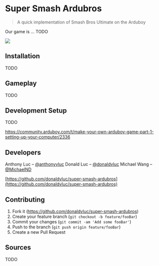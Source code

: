 # Super Smash Ardubros
> A quick implementation of Smash Bros Ultimate on the Arduboy

Our game is ... TODO

![](header.png)

## Installation

TODO

## Gameplay

TODO

## Development Setup

TODO

https://community.arduboy.com/t/make-your-own-arduboy-game-part-1-setting-up-your-computer/2336

## Developers

Anthony Luc – [@anthonyvluc](https://github.com/anthonyvluc)
Donald Luc – [@donaldvluc](https://github.com/donaldvluc)
Michael Wang – [@MichaelND](https://github.com/MichaelND)

[https://github.com/donaldvluc/super-smash-ardubros](https://github.com/donaldvluc/super-smash-ardubros)

## Contributing

1. Fork it (<https://github.com/donaldvluc/super-smash-ardubros>)
2. Create your feature branch (`git checkout -b feature/fooBar`)
3. Commit your changes (`git commit -am 'Add some fooBar'`)
4. Push to the branch (`git push origin feature/fooBar`)
5. Create a new Pull Request

## Sources

TODO